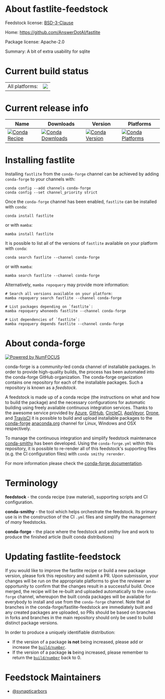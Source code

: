 About fastlite-feedstock
========================

Feedstock license: [BSD-3-Clause](https://github.com/conda-forge/fastlite-feedstock/blob/main/LICENSE.txt)

Home: https://github.com/AnswerDotAI/fastlite

Package license: Apache-2.0

Summary: A bit of extra usability for sqlite

Current build status
====================


<table><tr><td>All platforms:</td>
    <td>
      <a href="https://dev.azure.com/conda-forge/feedstock-builds/_build/latest?definitionId=23020&branchName=main">
        <img src="https://dev.azure.com/conda-forge/feedstock-builds/_apis/build/status/fastlite-feedstock?branchName=main">
      </a>
    </td>
  </tr>
</table>

Current release info
====================

| Name | Downloads | Version | Platforms |
| --- | --- | --- | --- |
| [![Conda Recipe](https://img.shields.io/badge/recipe-fastlite-green.svg)](https://anaconda.org/conda-forge/fastlite) | [![Conda Downloads](https://img.shields.io/conda/dn/conda-forge/fastlite.svg)](https://anaconda.org/conda-forge/fastlite) | [![Conda Version](https://img.shields.io/conda/vn/conda-forge/fastlite.svg)](https://anaconda.org/conda-forge/fastlite) | [![Conda Platforms](https://img.shields.io/conda/pn/conda-forge/fastlite.svg)](https://anaconda.org/conda-forge/fastlite) |

Installing fastlite
===================

Installing `fastlite` from the `conda-forge` channel can be achieved by adding `conda-forge` to your channels with:

```
conda config --add channels conda-forge
conda config --set channel_priority strict
```

Once the `conda-forge` channel has been enabled, `fastlite` can be installed with `conda`:

```
conda install fastlite
```

or with `mamba`:

```
mamba install fastlite
```

It is possible to list all of the versions of `fastlite` available on your platform with `conda`:

```
conda search fastlite --channel conda-forge
```

or with `mamba`:

```
mamba search fastlite --channel conda-forge
```

Alternatively, `mamba repoquery` may provide more information:

```
# Search all versions available on your platform:
mamba repoquery search fastlite --channel conda-forge

# List packages depending on `fastlite`:
mamba repoquery whoneeds fastlite --channel conda-forge

# List dependencies of `fastlite`:
mamba repoquery depends fastlite --channel conda-forge
```


About conda-forge
=================

[![Powered by
NumFOCUS](https://img.shields.io/badge/powered%20by-NumFOCUS-orange.svg?style=flat&colorA=E1523D&colorB=007D8A)](https://numfocus.org)

conda-forge is a community-led conda channel of installable packages.
In order to provide high-quality builds, the process has been automated into the
conda-forge GitHub organization. The conda-forge organization contains one repository
for each of the installable packages. Such a repository is known as a *feedstock*.

A feedstock is made up of a conda recipe (the instructions on what and how to build
the package) and the necessary configurations for automatic building using freely
available continuous integration services. Thanks to the awesome service provided by
[Azure](https://azure.microsoft.com/en-us/services/devops/), [GitHub](https://github.com/),
[CircleCI](https://circleci.com/), [AppVeyor](https://www.appveyor.com/),
[Drone](https://cloud.drone.io/welcome), and [TravisCI](https://travis-ci.com/)
it is possible to build and upload installable packages to the
[conda-forge](https://anaconda.org/conda-forge) [anaconda.org](https://anaconda.org/)
channel for Linux, Windows and OSX respectively.

To manage the continuous integration and simplify feedstock maintenance
[conda-smithy](https://github.com/conda-forge/conda-smithy) has been developed.
Using the ``conda-forge.yml`` within this repository, it is possible to re-render all of
this feedstock's supporting files (e.g. the CI configuration files) with ``conda smithy rerender``.

For more information please check the [conda-forge documentation](https://conda-forge.org/docs/).

Terminology
===========

**feedstock** - the conda recipe (raw material), supporting scripts and CI configuration.

**conda-smithy** - the tool which helps orchestrate the feedstock.
                   Its primary use is in the construction of the CI ``.yml`` files
                   and simplify the management of *many* feedstocks.

**conda-forge** - the place where the feedstock and smithy live and work to
                  produce the finished article (built conda distributions)


Updating fastlite-feedstock
===========================

If you would like to improve the fastlite recipe or build a new
package version, please fork this repository and submit a PR. Upon submission,
your changes will be run on the appropriate platforms to give the reviewer an
opportunity to confirm that the changes result in a successful build. Once
merged, the recipe will be re-built and uploaded automatically to the
`conda-forge` channel, whereupon the built conda packages will be available for
everybody to install and use from the `conda-forge` channel.
Note that all branches in the conda-forge/fastlite-feedstock are
immediately built and any created packages are uploaded, so PRs should be based
on branches in forks and branches in the main repository should only be used to
build distinct package versions.

In order to produce a uniquely identifiable distribution:
 * If the version of a package **is not** being increased, please add or increase
   the [``build/number``](https://docs.conda.io/projects/conda-build/en/latest/resources/define-metadata.html#build-number-and-string).
 * If the version of a package **is** being increased, please remember to return
   the [``build/number``](https://docs.conda.io/projects/conda-build/en/latest/resources/define-metadata.html#build-number-and-string)
   back to 0.

Feedstock Maintainers
=====================

* [@synapticarbors](https://github.com/synapticarbors/)

